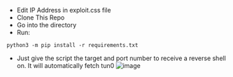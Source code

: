 * Edit IP Address in exploit.css file
* Clone This Repo
* Go into the directory
* Run:
```
python3 -m pip install -r requirements.txt
```
* Just give the script the target and port number to receive a reverse shell on. It will automatically fetch tun0
![image](https://user-images.githubusercontent.com/38681779/235319898-30309b61-f1d0-4bc6-83ac-134fd4c4cabf.png)


